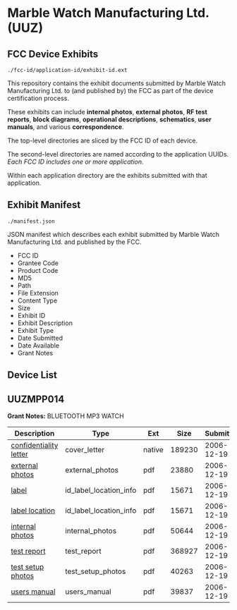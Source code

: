 # Marble Watch Manufacturing Ltd. (UUZ)
## FCC Device Exhibits

```
./fcc-id/application-id/exhibit-id.ext
```

This repository contains the exhibit documents submitted by Marble Watch Manufacturing Ltd. to (and published by) the FCC as part of the device certification process.

These exhibits can include **internal photos**, **external photos**, **RF test reports**, **block diagrams**, **operational descriptions**, **schematics**, **user manuals**, and various **correspondence**.

The top-level directories are sliced by the FCC ID of each device.

The second-level directories are named according to the application UUIDs. *Each FCC ID includes one or more application.*

Within each application directory are the exhibits submitted with that application. 

## Exhibit Manifest

```
./manifest.json
```

JSON manifest which describes each exhibit submitted by Marble Watch Manufacturing Ltd. and published by the FCC.

- FCC ID
- Grantee Code
- Product Code
- MD5
- Path
- File Extension
- Content Type
- Size
- Exhibit ID
- Exhibit Description
- Exhibit Type
- Date Submitted
- Date Available
- Grant Notes

## Device List
## UUZMPP014
**Grant Notes:** BLUETOOTH MP3 WATCH

| Description | Type | Ext | Size | Submitted | Available |
| ----------- | ---- | --- | ---- | --------- | --------- |
| [confidentiality letter](UUZMPP014/f7873ce7c7ad80d5ff3c34759e28afaa/740148.native) | cover_letter | native | 189230 | 2006-12-19 | 2006-12-19 |
| [external photos](UUZMPP014/f7873ce7c7ad80d5ff3c34759e28afaa/740144.pdf) | external_photos | pdf | 23880 | 2006-12-19 | 2006-12-19 |
| [label](UUZMPP014/f7873ce7c7ad80d5ff3c34759e28afaa/740145.pdf) | id_label_location_info | pdf | 15671 | 2006-12-19 | 2006-12-19 |
| [label location](UUZMPP014/f7873ce7c7ad80d5ff3c34759e28afaa/740146.pdf) | id_label_location_info | pdf | 15671 | 2006-12-19 | 2006-12-19 |
| [internal photos](UUZMPP014/f7873ce7c7ad80d5ff3c34759e28afaa/740147.pdf) | internal_photos | pdf | 50644 | 2006-12-19 | 2006-12-19 |
| [test  report](UUZMPP014/f7873ce7c7ad80d5ff3c34759e28afaa/740149.pdf) | test_report | pdf | 368927 | 2006-12-19 | 2006-12-19 |
| [test setup photos](UUZMPP014/f7873ce7c7ad80d5ff3c34759e28afaa/740150.pdf) | test_setup_photos | pdf | 40263 | 2006-12-19 | 2006-12-19 |
| [users manual](UUZMPP014/f7873ce7c7ad80d5ff3c34759e28afaa/740151.pdf) | users_manual | pdf | 39837 | 2006-12-19 | 2006-12-19 |
